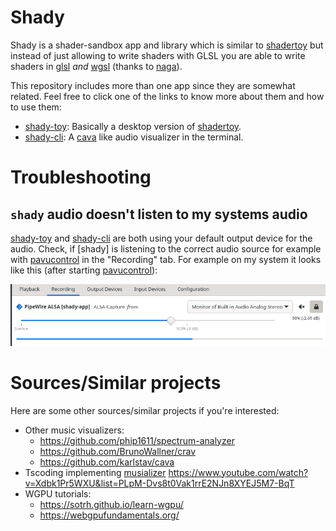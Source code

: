 # Shady

Shady is a shader-sandbox app and library which is similar to [shadertoy] but instead of just allowing to write shaders with GLSL you are able to write
shaders in [glsl] _and_ [wgsl] (thanks to [naga]).

This repository includes more than one app since they are somewhat related. Feel free to click one of the links to know more about them and how to use them:

- [shady-toy]: Basically a desktop version of [shadertoy].
- [shady-cli]: A [cava] like audio visualizer in the terminal.

# Troubleshooting

## `shady` audio doesn't listen to my systems audio

[shady-toy] and [shady-cli] are both using your default output device for the audio.
Check, if [shady] is listening to the correct audio source for example with [pavucontrol] in the "Recording" tab.
For example on my system it looks like this (after starting [pavucontrol]):

![Example](./assets/shady_audio_settings.png)

# Sources/Similar projects

Here are some other sources/similar projects if you're interested:

- Other music visualizers:
  - https://github.com/phip1611/spectrum-analyzer
  - https://github.com/BrunoWallner/crav
  - https://github.com/karlstav/cava
- Tscoding implementing [musializer] https://www.youtube.com/watch?v=Xdbk1Pr5WXU&list=PLpM-Dvs8t0Vak1rrE2NJn8XYEJ5M7-BqT
- WGPU tutorials:
  - https://sotrh.github.io/learn-wgpu/
  - https://webgpufundamentals.org/

[shadertoy]: https://www.shadertoy.com/
[pavucontrol]: https://github.com/pulseaudio/pavucontrol
[naga]: https://crates.io/crates/naga
[shady-toy]: https://github.com/TornaxO7/shady/tree/main/shady-toy
[shady-cli]: https://github.com/TornaxO7/shady/tree/main/shady-cli
[glsl]: https://www.khronos.org/opengl/wiki/Core_Language_(GLSL)
[wgsl]: https://www.w3.org/TR/WGSL/
[musializer]: https://github.com/tsoding/musializer
[cava]: https://github.com/karlstav/cava
